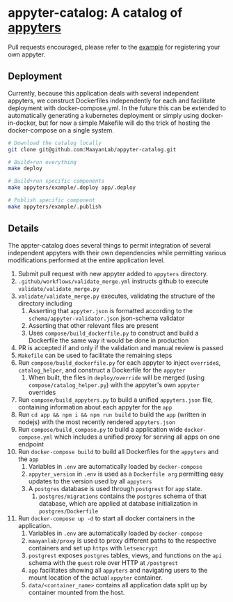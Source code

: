 # appyter-catalog: A catalog of [appyters](https://github.com/maayanLab/appyter/)

Pull requests encouraged, please refer to the [example](./appyters/example/) for registering your own appyter.

## Deployment

Currently, because this application deals with several independent appyters, we construct Dockerfiles independently for each and facilitate deployment with docker-compose.yml. In the future this can be extended to automatically generating a kubernetes deployment or simply using docker-in-docker, but for now a simple Makefile will do the trick of hosting the docker-compose on a single system.

```bash
# Download the catalog locally
git clone git@github.com:MaayanLab/appyter-catalog.git

# Build+run everything
make deploy

# Build+run specific components
make appyters/example/.deploy app/.deploy

# Publish specific component
make appyters/example/.publish
```

## Details

The appter-catalog does several things to permit integration of several independent appyters with their own dependencies while permitting various modifications performed at the entire application level.

1. Submit pull request with new appyter added to `appyters` directory.
2. `.github/workflows/validate_merge.yml` instructs github to execute `validate/validate_merge.py`
3. `validate/validate_merge.py` executes, validating the structure of the directory including
    1. Asserting that `appyter.json` is formatted according to the `schema/appyter-validator.json` json-schema validator
    2. Asserting that other relevant files are present
    3. Uses `compose/build_dockerfile.py` to construct and build a Dockerfile the same way it would be done in production
4. PR is accepted if and only if the validation and manual review is passed
5. `Makefile` can be used to facilitate the remaining steps
6. Run `compose/build_dockerfile.py` for each appyter to inject `override`s, `catalog_helper`, and construct a Dockerfile for the `appyter`
    1. When built, the files in `deploy/override` will be merged (using `compose/catalog_helper.py`) with the appyter's own `appyter` overrides
7. Run `compose/build_appyters.py` to build a unified `appyters.json` file, containing information about each appyter for the `app`
8. Run `cd app && npm i && npm run build` to build the `app` (written in nodejs) with the most recently rendered `appyters.json`
9. Run `compose/build_compose.py` to build a application wide `docker-compose.yml` which includes a unified proxy for serving all apps on one endpoint
10. Run `docker-compose build` to build all Dockerfiles for the `appyters` and the `app`
    1. Variables in `.env` are automatically loaded by `docker-compose`
    2. `appyter_version` in `.env` is used as a `Dockerfile arg` permitting easy updates to the version used by all `appyters`
    3. A `postgres` database is used through `postgrest` for `app` state.
        1. `postgres/migrations` contains the `postgres` schema of that database, which are applied at database initialization in `postgres/Dockerfile`
11. Run `docker-compose up -d` to start all docker containers in the application.
    1. Variables in `.env` are automatically loaded by `docker-compose`
    2. `maayanlab/proxy` is used to proxy different paths to the respective containers and set up `https` with `letsencrypt`
    3. `postgrest` exposes `postgres` tables, views, and functions on the `api` schema with the `guest` role over HTTP at `/postgrest`
    4. `app` facilitates showing all `appyters` and navigating users to the mount location of the actual `appyter` container.
    5. `data/<container_name>` contains all application data split up by container mounted from the host.

